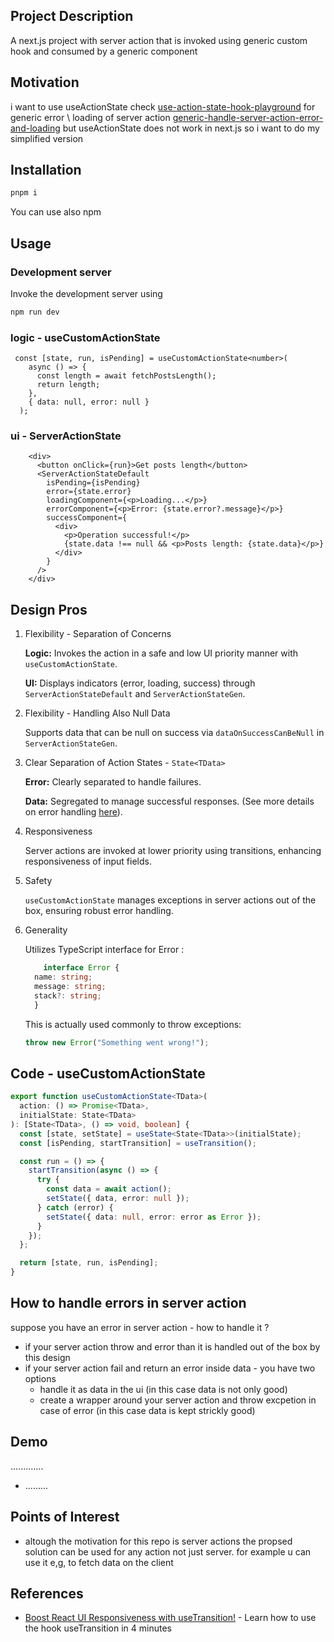 <h2 id="project-description">Project Description</h2>
A next.js project with server action that is invoked using generic custom hook and consumed by a generic component

<h2 id="motivation">Motivation</h2>
i want to use useActionState check <a href='https://github.com/NathanKr/use-action-state-hook-playground'>use-action-state-hook-playground</a> 
for generic error \ loading of server action <a href='https://github.com/NathanKr/generic-handle-server-action-error-and-loading'>generic-handle-server-action-error-and-loading</a> 
but useActionState does not work in next.js so i want to do my simplified version

<h2 id="installation">Installation</h2>

```bash
pnpm i
```

You can use also npm

<h2 id="usage">Usage</h2>

<h3>Development server</h3>
Invoke the development server using

```bash
npm run dev
```

<h3>logic - useCustomActionState</h3>

```tsx
 const [state, run, isPending] = useCustomActionState<number>(
    async () => {
      const length = await fetchPostsLength();
      return length;
    },
    { data: null, error: null }
  );
```

<h3>ui - ServerActionState </h3>

```tsx
    <div>
      <button onClick={run}>Get posts length</button>
      <ServerActionStateDefault
        isPending={isPending}
        error={state.error}
        loadingComponent={<p>Loading...</p>}
        errorComponent={<p>Error: {state.error?.message}</p>}
        successComponent={
          <div>
            <p>Operation successful!</p>
            {state.data !== null && <p>Posts length: {state.data}</p>}
          </div>
        }
      />
    </div>
```

<h2 id="design">Design Pros</h2>
<ol>
  <li>
    Flexibility - Separation of Concerns
    <p>
      <strong>Logic:</strong> Invokes the action in a safe and low UI priority manner with <code>useCustomActionState</code>.
    </p>
    <p>
      <strong>UI:</strong> Displays indicators (error, loading, success) through <code>ServerActionStateDefault</code> and <code>ServerActionStateGen</code>.
    </p>
  </li>
  <li>
    Flexibility - Handling Also Null Data
    <p>
      Supports data that can be null on success via <code>dataOnSuccessCanBeNull</code> in <code>ServerActionStateGen</code>.
    </p>
  </li>
  <li>
    Clear Separation of Action States - <code>State&lt;TData&gt;</code>

  <p>
      <strong>Error:</strong> Clearly separated to handle failures.
    </p>
    <p>
      <strong>Data:</strong> Segregated to manage successful responses. (See more details on error handling <a href='#handle-errors'>here</a>).
    </p>
  </li>
  <li>
    Responsiveness
    <p>
      Server actions are invoked at lower priority using transitions, enhancing responsiveness of input fields.
    </p>
  </li>
  <li>
    Safety
    <p>
      <code>useCustomActionState</code> manages exceptions in server actions out of the box, ensuring robust error handling.
    </p>
  </li>
  <li>
    Generality
    <p>
      Utilizes TypeScript interface for Error :
      
  ```ts
      interface Error {
    name: string;
    message: string;
    stack?: string;
    }
  ```
  
  This is actually used commonly to throw exceptions:


  ```ts
  throw new Error("Something went wrong!");
  ```
  </p>
  </li>
</ol>


<h2>Code - useCustomActionState</h2>

```ts
export function useCustomActionState<TData>(
  action: () => Promise<TData>,
  initialState: State<TData>
): [State<TData>, () => void, boolean] {
  const [state, setState] = useState<State<TData>>(initialState);
  const [isPending, startTransition] = useTransition();

  const run = () => {
    startTransition(async () => {
      try {
        const data = await action();
        setState({ data, error: null });
      } catch (error) {
        setState({ data: null, error: error as Error });
      }
    });
  };

  return [state, run, isPending];
}

```

<h2 id='handle-errors'>How to handle errors in server action</h2>
suppose you have an error in server action - how to handle it ?
<ul>
<li>if your server action throw and error than it is handled out of the box by this design</li>
<li>if your server action fail and return an error inside data - you have two options
<ul>
<li>handle it as data in the ui (in this case data is not only good)</li> 
<li>create a wrapper around your server action and throw excpetion in case of error (in this case data is kept strickly good)</li> 
</ul>
</li>
</ul>

<h2 id="demo">Demo</h2>
.............
<ul>
    <li>.........</li>
</ul>

<h2 id="points-of-interest">Points of Interest</h2>
<ul>
    <li>altough the motivation for this repo is server actions the propsed solution can be used for any action not just server. for example u can use it e,g, to fetch data on the client</li>
</ul>

<h2 id="references">References</h2>
<ul>
    <li><a href='https://youtu.be/IBZ4esQbKjw?si=XZTIV2mNYLDOVP-w'>Boost React UI Responsiveness with useTransition!</a> - Learn how to use the hook useTransition in 4 minutes</li>
</ul>

